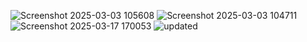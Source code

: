 ![Screenshot 2025-03-03 105608](https://github.com/user-attachments/assets/1778cedc-4513-4f31-a814-a1324f57e4fc)
![Screenshot 2025-03-03 104711](https://github.com/user-attachments/assets/bad5c226-d18a-4ed4-9a2b-9f4aa03fa3d9)
![Screenshot 2025-03-17 170053](https://github.com/user-attachments/assets/b298580e-356b-4344-85c7-58a3508b4963)
![updated](https://github.com/user-attachments/assets/2ba7d182-9244-4b65-b86f-bc8422307748)
